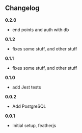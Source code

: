 ## Changelog

__0.2.0__

- end points and auth with db

__0.1.2__

- fixes some stuff, and other stuff 


__0.1.1__

- fixes some stuff, and other stuff 

__0.1.0__

- add Jest tests

__0.0.2__

- Add PostgreSQL

__0.0.1__

- Initial setup, featherjs
